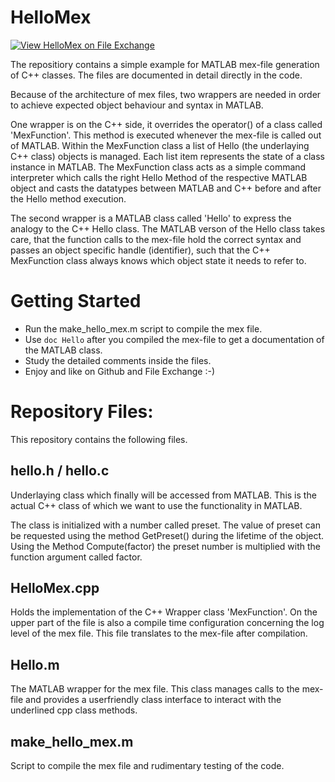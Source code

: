 # HelloMex
[![View HelloMex on File Exchange](https://www.mathworks.com/matlabcentral/images/matlab-file-exchange.svg)](https://www.mathworks.com/matlabcentral/fileexchange/87292-hellomex)


The repositiory contains a simple example for MATLAB mex-file generation of C++ classes.
The files are documented in detail directly in the code.

Because of the architecture of mex files, two wrappers are needed in order to achieve expected
object behaviour and syntax in MATLAB.

One wrapper is on the C++ side, it overrides the operator() of a class called 'MexFunction'.
This method is executed whenever the mex-file is called out of MATLAB. Within the MexFunction
class a list of Hello (the underlaying C++ class) objects is managed. Each list item
represents the state of a class instance in MATLAB. The MexFunction class acts as a simple
command interpreter which calls the right Hello Method of the respective MATLAB object and
casts the datatypes between MATLAB and C++ before and after the Hello method execution.

The second wrapper is a MATLAB class called 'Hello' to express the analogy to the C++ Hello
class. The MATLAB verson of the Hello class takes care, that the function calls to the mex-file
hold the correct syntax and passes an object specific handle (identifier), such that the C++
MexFunction class always knows which object state it needs to refer to.

# Getting Started
* Run the make_hello_mex.m script to compile the mex file.
* Use `doc Hello` after you compiled the mex-file to get a documentation of the MATLAB class.
* Study the detailed comments inside the files.
* Enjoy and like on Github and File Exchange :-)

# Repository Files:
This repository contains the following files.

## hello.h / hello.c
Underlaying class which finally will be accessed from MATLAB. This is the actual
C++ class of which we want to use the functionality in MATLAB.

The class is initialized with a number called preset.
The value of preset can be requested using the method GetPreset() during the lifetime of the 
object. Using the Method Compute(factor) the preset number is multiplied with the function
argument called factor.

## HelloMex.cpp
Holds the implementation of the C++ Wrapper class 'MexFunction'. On the upper part of the
file is also a compile time configuration concerning the log level of the mex file.
This file translates to the mex-file after compilation.

## Hello.m
The MATLAB wrapper for the mex file. This class manages calls to the mex-file and provides
a userfriendly class interface to interact with the underlined cpp class methods.

## make_hello_mex.m
Script to compile the mex file and rudimentary testing of the code.
